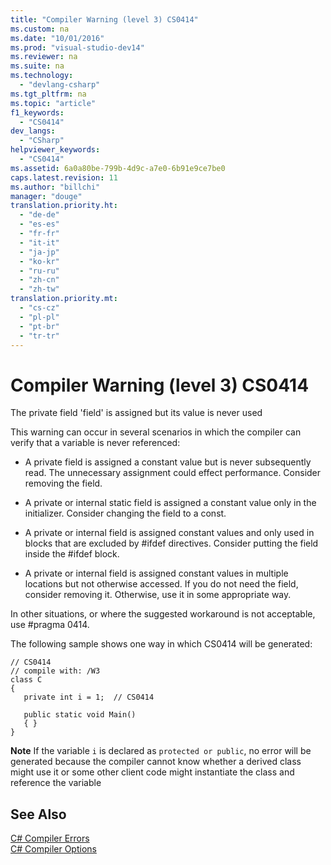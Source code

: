 ```yaml
---
title: "Compiler Warning (level 3) CS0414"
ms.custom: na
ms.date: "10/01/2016"
ms.prod: "visual-studio-dev14"
ms.reviewer: na
ms.suite: na
ms.technology: 
  - "devlang-csharp"
ms.tgt_pltfrm: na
ms.topic: "article"
f1_keywords: 
  - "CS0414"
dev_langs: 
  - "CSharp"
helpviewer_keywords: 
  - "CS0414"
ms.assetid: 6a0a80be-799b-4d9c-a7e0-6b91e9ce7be0
caps.latest.revision: 11
ms.author: "billchi"
manager: "douge"
translation.priority.ht: 
  - "de-de"
  - "es-es"
  - "fr-fr"
  - "it-it"
  - "ja-jp"
  - "ko-kr"
  - "ru-ru"
  - "zh-cn"
  - "zh-tw"
translation.priority.mt: 
  - "cs-cz"
  - "pl-pl"
  - "pt-br"
  - "tr-tr"
---
```

# Compiler Warning (level 3) CS0414
The private field 'field' is assigned but its value is never used  
  
 This warning can occur in several scenarios in which the compiler can verify that a variable is never referenced:  
  
-   A private field is assigned a constant value but is never subsequently read. The unnecessary assignment could effect performance. Consider removing the field.  
  
-   A private or internal static field is assigned a constant value only in the initializer. Consider changing the field to a const.  
  
-   A private or internal field is assigned constant values and only used in blocks that are excluded by #ifdef directives. Consider putting the field inside the #ifdef block.  
  
-   A private or internal field is assigned constant values in multiple locations but not otherwise accessed. If you do not need the field, consider removing it. Otherwise, use it in some appropriate way.  
  
 In other situations, or where the suggested workaround is not acceptable, use #pragma 0414.  
  
 The following sample shows one way in which CS0414 will be generated:  
  
```  
// CS0414  
// compile with: /W3  
class C  
{  
   private int i = 1;  // CS0414  
  
   public static void Main()  
   { }  
}  
```  
  
 **Note** If the variable `i` is declared as `protected or public`, no error will be generated because the compiler cannot know whether a derived class might use it or some other client code might instantiate the class and reference the variable  
  
## See Also  
 [C# Compiler Errors](../Topic/C%23%20Compiler%20Errors.md)   
 [C# Compiler Options](../Topic/C%23%20Compiler%20Options.md)